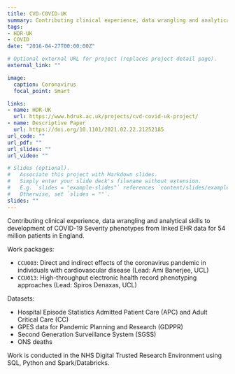 ```yaml
---
title: CVD-COVID-UK
summary: Contributing clinical experience, data wrangling and analytical skills to development of COVID-19 Severity phenotypes from linked EHR data for 54 million patients in England.
tags:
- HDR-UK
- COVID
date: "2016-04-27T00:00:00Z"

# Optional external URL for project (replaces project detail page).
external_link: ""

image:
  caption: Coronavirus
  focal_point: Smart

links:
- name: HDR-UK
  url: https://www.hdruk.ac.uk/projects/cvd-covid-uk-project/
- name: Descriptive Paper
  url: https://doi.org/10.1101/2021.02.22.21252185
url_code: ""
url_pdf: ""
url_slides: ""
url_video: ""

# Slides (optional).
#   Associate this project with Markdown slides.
#   Simply enter your slide deck's filename without extension.
#   E.g. `slides = "example-slides"` references `content/slides/example-slides.md`.
#   Otherwise, set `slides = ""`.
slides: ""
---
```

Contributing clinical experience, data wrangling and analytical skills to development of COVID-19 Severity phenotypes from linked EHR data for 54 million patients in England.

Work packages:

* `CCU003`: Direct and indirect effects of the coronavirus pandemic in individuals with cardiovascular disease (Lead: Ami Banerjee, UCL)
* `CCU013`: High-throughput electronic health record phenotyping approaches (Lead: Spiros Denaxas, UCL)

Datasets:

* Hospital Episode Statistics Admitted Patient Care (APC) and Adult Critical Care (CC)
* GPES data for Pandemic Planning and Research (GDPPR)
* Second Generation Surveillance System (SGSS)
* ONS deaths

Work is conducted in the NHS Digital Trusted Research Environment using SQL, Python and Spark/Databricks.
